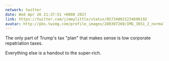 ```yaml
---
network: twitter
date: Wed Apr 26 21:37:51 +0000 2017
link: https://twitter.com/jimmylittle/status/857348021234696192
avatar: http://pbs.twimg.com/profile_images/280307260/IMG_3651_2_normal.jpg
---
```


The only part of Trump's tax "plan" that makes sense is low corporate repatriation taxes.

Everything else is a handout to the super-rich.

